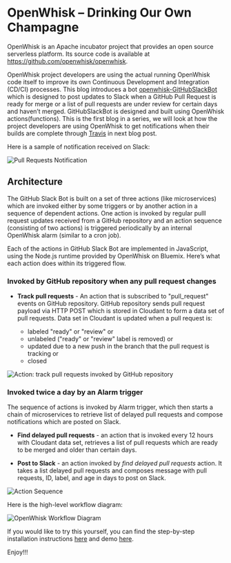 # OpenWhisk – Drinking Our Own Champagne

OpenWhisk is an Apache incubator project that provides an open source serverless platform. Its source code is available at https://github.com/openwhisk/openwhisk. 

OpenWhisk project developers are using the actual running OpenWhisk code itself to improve its own Continuous Development and Integration (CD/CI) processes. This blog introduces a bot [openwhisk-GitHubSlackBot](https://github.com/openwhisk/openwhisk-GitHubSlackBot) which is designed to post updates to Slack when a GitHub Pull Request is ready for merge or a list of pull requests are under review for certain days and haven’t merged. GitHubSlackBot is designed and built using OpenWhisk actions(functions).  This is the first blog in a series, we will look at how the project developers are using OpenWhisk to get notifications when their builds are complete through [Travis](https://travis-ci.org/openwhisk) in next blog post.

Here is a sample of notification received on Slack:

![Pull Requests Notification](https://github.com/openwhisk/openwhisk-GitHubSlackBot/blob/master/docs/images/slack-pr-review-messages.jpg "Delayed Pull Requests Notification")

## Architecture

The GitHub Slack Bot is built on a set of three actions (like microservices) which are invoked either by some triggers or by another action in a sequence of dependent actions. One action is invoked by regular pulll request updates received from a GitHub repository and an action sequence (consisting of two actions) is triggered periodically by an internal OpenWhisk alarm (similar to a cron job).

Each of the actions in GitHub Slack Bot are implemented in JavaScript, using the Node.js runtime provided by OpenWhisk on Bluemix. Here’s what each action does within its triggered flow.

### Invoked by GitHub repository when any pull request changes

* **Track pull requests** - An action that is subscribed to "pull_request" events on GitHub repository. GitHub repository sends pull request payload via HTTP POST which is stored in Cloudant to form a data set of pull requests. Data set in Cloudant is updated when a pull request is:

  * labeled "ready" or "review" or
  * unlabeled ("ready" or "review" label is removed) or
  * updated due to a new push in the branch that the pull request is tracking or
  * closed

![Action: track pull requests invoked by GitHub repository](https://github.com/openwhisk/openwhisk-GitHubSlackBot/blob/master/docs/images/track-pull-requests.png "Track Pull Requests")

### Invoked twice a day by an Alarm trigger

The sequence of actions is invoked by Alarm trigger, which then starts a chain of microservices to retrieve list of delayed pull requests and compose notifications which are posted on Slack.

* **Find delayed pull requests** - an action that is invoked every 12 hours with Cloudant data set, retrieves a list of pull requests which are ready to be merged and older than certain days.   

* **Post to Slack** - an action invoked by _find delayed pull requests_ action. It takes a list delayed pull requests and composes message with pull requests, ID, label, and age in days to post on Slack.

![Action Sequence](https://github.com/openwhisk/openwhisk-GitHubSlackBot/blob/master/docs/images/action-sequence.png "Action Sequence")

Here is the high-level workflow diagram:

![OpenWhisk Workflow Diagram](https://github.com/pritidesai/openwhisk-GitHubSlackBot/blob/master/docs/images/WorkflowDiagram.png)

If you would like to try this yourself, you can find the step-by-step installation instructions [here](https://github.com/openwhisk/openwhisk-GitHubSlackBot#installation) and demo [here](https://youtu.be/vEpuxcpOaEA).

Enjoy!!!

